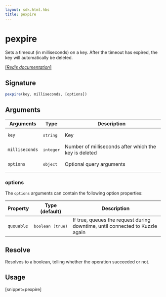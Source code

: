```yaml
---
layout: sdk.html.hbs
title: pexpire
---
```


# pexpire


Sets a timeout (in milliseconds) on a key. After the timeout has expired, the key will automatically be deleted.

[[_Redis documentation_]](https://redis.io/commands/pexpire)

## Signature

```js
pexpire(key, milliseconds, [options])
```

## Arguments

| Arguments    | Type    | Description |
|--------------|---------|-------------|
| `key` | <pre>string</pre> | Key |
| `milliseconds` | <pre>integer</pre> | Number of milliseconds after which the key is deleted |
| ``options`` | <pre>object</pre> | Optional query arguments |

### options

The `options` arguments can contain the following option properties:

| Property   | Type (default)   | Description                       |
| ---------- | ------- | --------------------------------- |
| `queuable` | <pre>boolean (true)</pre> | If true, queues the request during downtime, until connected to Kuzzle again |

## Resolve

Resolves to a boolean, telling whether the operation succeeded or not.

## Usage

[snippet=pexpire]
